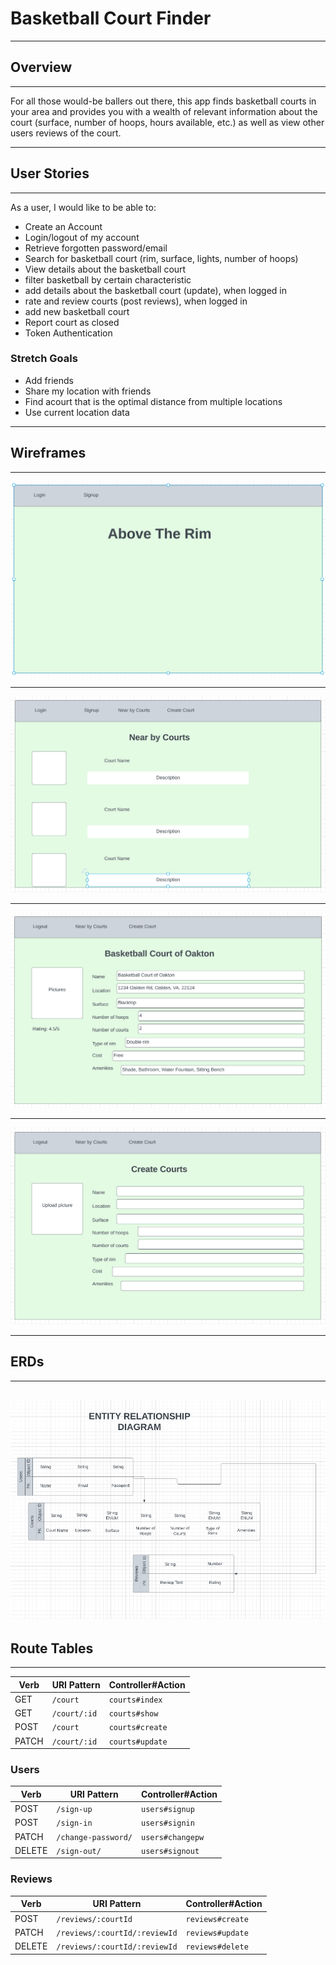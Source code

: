 # Basketball Court Finder
---

## Overview
---
For all those would-be ballers out there, this app finds basketball courts in your area and provides you with a wealth of relevant information about the court (surface, number of hoops, hours available, etc.) as well as view other users reviews of the court.

---
## User Stories
---
As a user, I would like to be able to:
- Create an Account
- Login/logout of my account
- Retrieve forgotten password/email
- Search for basketball court (rim, surface, lights, number of hoops)
- View details about the basketball court
- filter basketball by certain characteristic
- add details about the basketball court (update), when logged in
- rate and review courts (post reviews), when logged in
- add new basketball court
- Report court as closed
- Token Authentication

### Stretch Goals
- Add friends
- Share my location with friends
- Find acourt that is the optimal distance from multiple locations
- Use current location data
---
## Wireframes
---
![Home Screen](wireframe/home.PNG)

---
![Nearby Courts (Index)](wireframe/near-by-court.PNG)

---
![Court details (Show)](wireframe/court-details.PNG)

---
![Add court](wireframe/create-court.PNG)

---

## ERDs
---
![Project ERDS](wireframe/Screenshot_20230213_094052.png)
---

## Route Tables
---

| Verb   | URI Pattern            | Controller#Action |
|--------|------------------------|-------------------|
| GET   | `/court`             | `courts#index`    |
| GET   | `/court/:id`             | `courts#show`    |
| POST   | `/court`             | `courts#create`    |
| PATCH  | `/court/:id` | `courts#update`  |

### Users

| Verb   | URI Pattern            | Controller#Action |
|--------|------------------------|-------------------|
| POST   | `/sign-up`             | `users#signup`    |
| POST   | `/sign-in`             | `users#signin`    |
| PATCH  | `/change-password/` | `users#changepw`  |
| DELETE | `/sign-out/`        | `users#signout`   |

### Reviews

| Verb   | URI Pattern            | Controller#Action |
|--------|------------------------|-------------------|
| POST   | `/reviews/:courtId`             | `reviews#create`    |
| PATCH  | `/reviews/:courtId/:reviewId` | `reviews#update`  |
| DELETE | `/reviews/:courtId/:reviewId`        | `reviews#delete`   |
